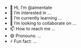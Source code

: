 - 👋 Hi, I’m @aimentate
- 👀 I’m interested in ...
- 🌱 I’m currently learning ...
- 💞️ I’m looking to collaborate on ...
- 📫 How to reach me ...
- 😄 Pronouns: ...
- ⚡ Fun fact: ...

<!---
aimentate/aimentate is a ✨ special ✨ repository because its `README.md` (this file) appears on your GitHub profile.
You can click the Preview link to take a look at your changes.
--->
